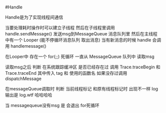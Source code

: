 #Handle


Handle是为了实现线程间通信

当要处理耗时操作时可以建立子线程 然后在子线程里调用 handle.sendMessage()
发送msg到MessageQueue 消息队列里
然后在主线程中有一个 Looper (能不停循环消息队列 取出消息) 当有新消息的时候
handle 会调用 handlemessage()

在Looper中 存在一个 for(;;) 死循环 一直从 MessageQueue 队列中 读取msg

读取msg之后 判断 在系统跟踪缓冲区 是否已经存在过  调用 Trace.traceBegin 和
Trace.traceEnd  其中传入 tag 和  使用的函数名 如果没存过调用dispatchMessage

在messageQueue调取时 判断 当前线程标记 和原有线程标记时 出现不一样 log输出是
log.wtf 哈哈哈哈

当 messagequeue没有msg 是 会退出 for死循环
